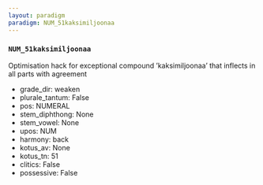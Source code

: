 ```yaml
---
layout: paradigm
paradigm: NUM_51kaksimiljoonaa
---
```

### ` NUM_51kaksimiljoonaa `

Optimisation hack for exceptional compound ’kaksimiljoonaa’ that inflects in all parts with agreement
* grade_dir: weaken
* plurale_tantum: False
* pos: NUMERAL
* stem_diphthong: None
* stem_vowel: None
* upos: NUM
* harmony: back
* kotus_av: None
* kotus_tn: 51
* clitics: False
* possessive: False
